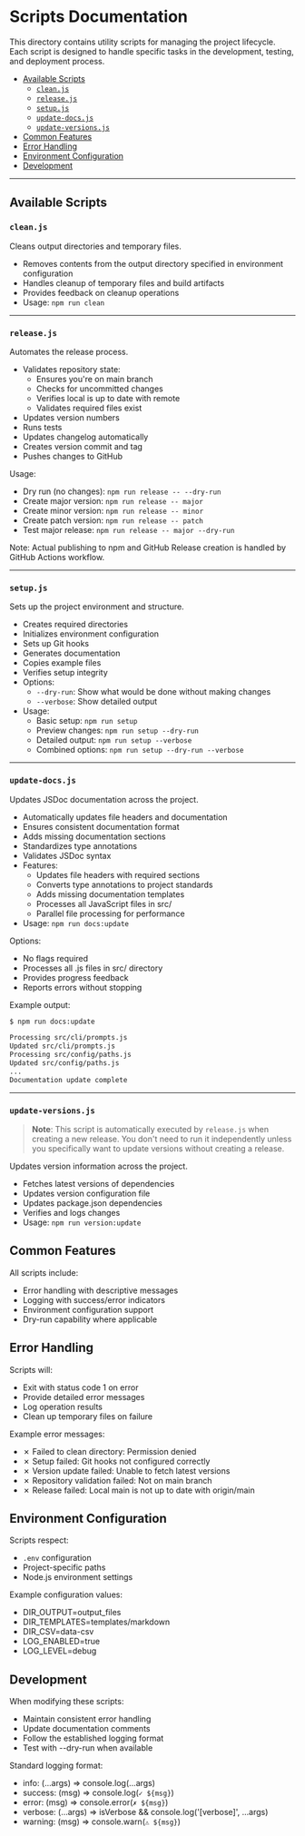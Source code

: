 # Scripts Documentation <!-- omit in toc -->

This directory contains utility scripts for managing the project lifecycle. Each script is designed to handle specific tasks in the development, testing, and deployment process.

- [Available Scripts](#available-scripts)
  - [`clean.js`](#cleanjs)
  - [`release.js`](#releasejs)
  - [`setup.js`](#setupjs)
  - [`update-docs.js`](#update-docsjs)
  - [`update-versions.js`](#update-versionsjs)
- [Common Features](#common-features)
- [Error Handling](#error-handling)
- [Environment Configuration](#environment-configuration)
- [Development](#development)

---

## Available Scripts

### `clean.js`

Cleans output directories and temporary files.

- Removes contents from the output directory specified in environment configuration
- Handles cleanup of temporary files and build artifacts
- Provides feedback on cleanup operations
- Usage: `npm run clean`

---

### `release.js`

Automates the release process.

- Validates repository state:
  - Ensures you're on main branch
  - Checks for uncommitted changes
  - Verifies local is up to date with remote
  - Validates required files exist
- Updates version numbers
- Runs tests
- Updates changelog automatically
- Creates version commit and tag
- Pushes changes to GitHub

Usage:

- Dry run (no changes): `npm run release -- --dry-run`
- Create major version: `npm run release -- major`
- Create minor version: `npm run release -- minor`
- Create patch version: `npm run release -- patch`
- Test major release: `npm run release -- major --dry-run`

Note: Actual publishing to npm and GitHub Release creation is handled by GitHub Actions workflow.

---

### `setup.js`

Sets up the project environment and structure.

- Creates required directories
- Initializes environment configuration
- Sets up Git hooks
- Generates documentation
- Copies example files
- Verifies setup integrity
- Options:
  - `--dry-run`: Show what would be done without making changes
  - `--verbose`: Show detailed output
- Usage:
  - Basic setup: `npm run setup`
  - Preview changes: `npm run setup --dry-run`
  - Detailed output: `npm run setup --verbose`
  - Combined options: `npm run setup --dry-run --verbose`

---

### `update-docs.js`

Updates JSDoc documentation across the project.

- Automatically updates file headers and documentation
- Ensures consistent documentation format
- Adds missing documentation sections
- Standardizes type annotations
- Validates JSDoc syntax
- Features:
  - Updates file headers with required sections
  - Converts type annotations to project standards
  - Adds missing documentation templates
  - Processes all JavaScript files in src/
  - Parallel file processing for performance
- Usage: `npm run docs:update`

Options:
- No flags required
- Processes all .js files in src/ directory
- Provides progress feedback
- Reports errors without stopping

Example output:
```bash
$ npm run docs:update

Processing src/cli/prompts.js
Updated src/cli/prompts.js
Processing src/config/paths.js
Updated src/config/paths.js
...
Documentation update complete
```

---

### `update-versions.js`

> **Note**: This script is automatically executed by `release.js` when creating a new release. You don't need to run it independently unless you specifically want to update versions without creating a release.

Updates version information across the project.

- Fetches latest versions of dependencies
- Updates version configuration file
- Updates package.json dependencies
- Verifies and logs changes
- Usage: `npm run version:update`

## Common Features

All scripts include:

- Error handling with descriptive messages
- Logging with success/error indicators
- Environment configuration support
- Dry-run capability where applicable

## Error Handling

Scripts will:

- Exit with status code 1 on error
- Provide detailed error messages
- Log operation results
- Clean up temporary files on failure

Example error messages:

- ✗ Failed to clean directory: Permission denied
- ✗ Setup failed: Git hooks not configured correctly
- ✗ Version update failed: Unable to fetch latest versions
- ✗ Repository validation failed: Not on main branch
- ✗ Release failed: Local main is not up to date with origin/main

## Environment Configuration

Scripts respect:

- `.env` configuration
- Project-specific paths
- Node.js environment settings

Example configuration values:

- DIR_OUTPUT=output_files
- DIR_TEMPLATES=templates/markdown
- DIR_CSV=data-csv
- LOG_ENABLED=true
- LOG_LEVEL=debug

## Development

When modifying these scripts:

- Maintain consistent error handling
- Update documentation comments
- Follow the established logging format
- Test with --dry-run when available

Standard logging format:

- info: (...args) => console.log(...args)
- success: (msg) => console.log(`✓ ${msg}`)
- error: (msg) => console.error(`✗ ${msg}`)
- verbose: (...args) => isVerbose && console.log('[verbose]', ...args)
- warning: (msg) => console.warn(`⚠ ${msg}`)
